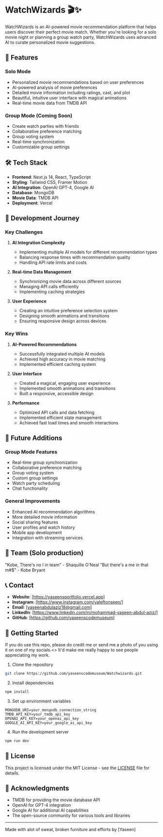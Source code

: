 # WatchWizards 🎬✨

WatchWizards is an AI-powered movie recommendation platform that helps users discover their perfect movie match. Whether you're looking for a solo movie night or planning a group watch party, WatchWizards uses advanced AI to curate personalized movie suggestions.

## 🌟 Features

### Solo Mode
- Personalized movie recommendations based on user preferences
- AI-powered analysis of movie preferences
- Detailed movie information including ratings, cast, and plot
- Beautiful, intuitive user interface with magical animations
- Real-time movie data from TMDB API

### Group Mode (Coming Soon)
- Create watch parties with friends
- Collaborative preference matching
- Group voting system
- Real-time synchronization
- Customizable group settings

## 🛠️ Tech Stack

- **Frontend**: Next.js 14, React, TypeScript
- **Styling**: Tailwind CSS, Framer Motion
- **AI Integration**: OpenAI GPT-4, Google AI
- **Database**: MongoDB
- **Movie Data**: TMDB API
- **Deployment**: Vercel

## 🚀 Development Journey

### Key Challenges
1. **AI Integration Complexity**
   - Implementing multiple AI models for different recommendation types
   - Balancing response times with recommendation quality
   - Handling API rate limits and costs

2. **Real-time Data Management**
   - Synchronizing movie data across different sources
   - Managing API calls efficiently
   - Implementing caching strategies

3. **User Experience**
   - Creating an intuitive preference selection system
   - Designing smooth animations and transitions
   - Ensuring responsive design across devices

### Key Wins
1. **AI-Powered Recommendations**
   - Successfully integrated multiple AI models
   - Achieved high accuracy in movie matching
   - Implemented efficient caching system

2. **User Interface**
   - Created a magical, engaging user experience
   - Implemented smooth animations and transitions
   - Built a responsive, accessible design

3. **Performance**
   - Optimized API calls and data fetching
   - Implemented efficient state management
   - Achieved fast load times and smooth interactions

## 🔮 Future Additions

### Group Mode Features
- Real-time group synchronization
- Collaborative preference matching
- Group voting system
- Custom group settings
- Watch party scheduling
- Chat functionality

### General Improvements
- Enhanced AI recommendation algorithms
- More detailed movie information
- Social sharing features
- User profiles and watch history
- Mobile app development
- Integration with streaming services

## 👥 Team (Solo production)

"Kobe, There's no I in team" - Shaquille O'Neal
"But there's a me in that m#$" - Kobe Bryant

## 📞 Contact

- **Website**: [https://yaseensportfolio.vercel.app]
- **Instagram**: [https://www.instagram.com/yaleftonseen/]
- **Email**: [yaseenabdulaziz18@gmail.com]
- **LinkedIn**: [https://www.linkedin.com/in/mohammad-yaseen-abdul-aziz/]
- **GitHub**: [https://github.com/yaseenscodemuseum]

## 🎯 Getting Started

If you do use this repo, please do credit me or send me a photo of you using it on one of my socials.<>
It'd make me really happy to see people appreciating my work.

1. Clone the repository
```bash
git clone https://github.com/yaseenscodemuseum/Watchwizards.git
```

2. Install dependencies
```bash
npm install
```

3. Set up environment variables
```env
MONGODB_URI=your_mongodb_connection_string
TMDB_API_KEY=your_tmdb_api_key
OPENAI_API_KEY=your_openai_api_key
GOOGLE_AI_API_KEY=your_google_ai_api_key
```

4. Run the development server
```bash
npm run dev
```

## 📝 License

This project is licensed under the MIT License - see the [LICENSE](LICENSE) file for details.

## 🙏 Acknowledgments

- TMDB for providing the movie database API
- OpenAI for GPT-4 integration
- Google AI for additional AI capabilities
- The open-source community for various tools and libraries

---

Made with alot of sweat, broken furniture and efforts by [Yaseen]
